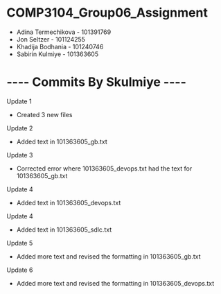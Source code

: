 # COMP3104_Group06_Assignment

- Adina Termechikova - 101391769
- Jon Seltzer - 101124255
- Khadija Bodhania - 101240746
- Sabirin  Kulmiye - 101363605

# ---- Commits By Skulmiye ----

Update 1 
- Created 3 new files

Update 2
- Added text in 101363605_gb.txt

Update 3
- Corrected error where 101363605_devops.txt had the text for 101363605_gb.txt

Update 4
- Added text in 101363605_devops.txt

Update 4
- Added text in 101363605_sdlc.txt

Update 5
- Added more text and revised the formatting in 101363605_gb.txt

Update 6
- Added more text and revised the formatting in 101363605_devops.txt
